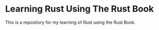 # Learning Rust Using The Rust Book

This is a repository for my learning of Rust using the Rust Book.


